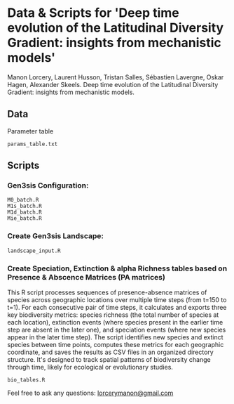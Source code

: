 # Data & Scripts for 'Deep time evolution of the Latitudinal Diversity Gradient: insights from mechanistic models'
Manon Lorcery, Laurent Husson, Tristan Salles, Sébastien Lavergne, Oskar Hagen, Alexander Skeels. Deep time evolution of the Latitudinal Diversity Gradient: insights from mechanistic models.

## Data
Parameter table

```
params_table.txt
```

## Scripts 
### Gen3sis Configuration:

```
M0_batch.R
M1s_batch.R
M1d_batch.R
Mie_batch.R
```

### Create Gen3sis Landscape:

```
landscape_input.R
```

### Create Speciation, Extinction & alpha Richness tables based on Presence & Abscence Matrices (PA matrices)
This R script processes sequences of presence-absence matrices of species across geographic locations over multiple time steps (from t=150 to t=1). For each consecutive pair of time steps, it calculates and exports three key biodiversity metrics: species richness (the total number of species at each location), extinction events (where species present in the earlier time step are absent in the later one), and speciation events (where new species appear in the later time step). The script identifies new species and extinct species between time points, computes these metrics for each geographic coordinate, and saves the results as CSV files in an organized directory structure. It's designed to track spatial patterns of biodiversity change through time, likely for ecological or evolutionary studies.

```
bio_tables.R
```

Feel free to ask any questions: lorcerymanon@gmail.com
